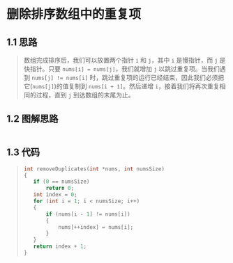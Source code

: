 # 删除排序数组中的重复项

## 1.1 思路
> 数组完成排序后，我们可以放置两个指针 `i` 和 `j`，其中 `i` 是慢指针，而 `j` 是快指针。只要 `nums[i] = nums[j]`，我们就增加 `j` 以跳过重复项。当我们遇到 `nums[j] != nums[i]` 时，跳过重复项的运行已经结束，因此我们必须把它(`nums[j]`)的值复制到 `nums[i + 1]`。然后递增 `i`，接着我们将再次重复相同的过程，直到 `j` 到达数组的末尾为止。

## 1.2 图解思路
>```
>```

## 1.3 代码
>```c
>int removeDuplicates(int *nums, int numsSize)
>{
>    if (0 == numsSize)
>        return 0;
>    int index = 0;
>    for (int i = 1; i < numsSize; i++)
>    {
>        if (nums[i - 1] != nums[i])
>        {
>            nums[++index] = nums[i];
>        }
>    }
>    return index + 1;
>}
>```

